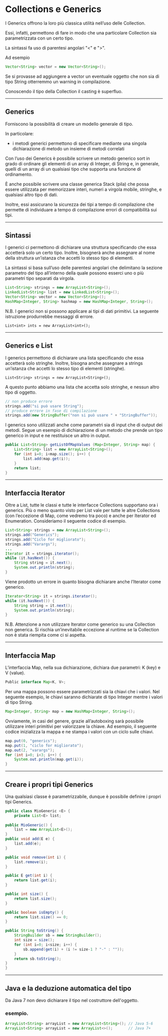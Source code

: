 # Collections e Generics


I Generics offrono la loro più classica utilità nell’uso delle Collection. 

Essi, infatti, permettono di fare in modo che una particolare Collection sia parametrizzata con un certo tipo. 

La sintassi fa uso di parentesi angolari "<" e ">".

Ad esempio

```java
Vector<String> vector = new Vector<String>();
```

Se si provasse ad aggiungere a vector un eventuale oggetto che non sia di tipo String otterremmo un warning in compilazione.

Conoscendo il tipo della Collection il casting è superfluo.


---

## Generics

Forniscono la possibilità di creare un modello generale di tipo. 

In particolare:

* i metodi generici permettono di specificare mediante una singola dichiarazione di metodo un insieme di metodi correlati

Con l’uso dei Generics è possibile scrivere un metodo generico sort in grado di ordinare gli elementi di un array di Integer, di String e, in generale, quelli di un array di un qualsiasi tipo che supporta una funzione di ordinamento.

È anche possibile scrivere una classe generica Stack (pila) che possa essere utilizzata per memorizzare interi, numeri a virgola mobile, stringhe, e qualsiasi altro tipo di dati.

Inoltre, essi assicurano la sicurezza dei tipi a tempo di compilazione che permette di individuare a tempo di compilazione errori di compatibilità sui tipi.

---

## Sintassi

I generici ci permettono di dichiarare una struttura specificando che essa accetterà solo un certo tipo. Inoltre, bisognerà anche assegnare al nome della struttura un’istanza che accetti lo stesso tipo di elementi.

La sintassi si basa sull’uso delle parentesi angolari che delimitano la sezione parametro del tipo all’interno della quale possono esserci uno o più parametri tipo separati da virgola.

```java
List<String> strings = new ArrayList<String>();
LinkedList<String> list = new LinkedList<String>();
Vector<String> vector = new Vector<String>();
HashMap<Integer, String> hashmap = new HashMap<Integer, String>();
```

N.B. I generici non si possono applicare ai tipi di dati primitivi.
La seguente istruzione produrrebbe messaggi di errore.

```List<int> ints = new ArrayList<int>();```

---

## Generics e List

I generics permettono di dichiarare una lista specificando che essa accetterà solo stringhe. Inoltre, bisogna anche assegnare a strings un’istanza che accetti lo stesso tipo di elementi (stringhe).

```List<String> strings = new ArrayList<String>();```

A questo punto abbiamo una lista che accetta solo stringhe, e nessun altro tipo di oggetto.

```java
// non produce errore
strings.add("si può usare String");
// produce errore in fase di compilazione
strings.add(new StringBuffer("non si può usare " + "StringBuffer"));
```

I generics sono utilizzati anche come parametri sia di input che di output dei metodi. Segue un esempio di dichiarazione di un metodo che prende un tipo generico in input e ne restituisce un altro in output.

```java
public List<String> getListOfMapValues (Map<Integer, String> map) {
	List<String> list = new ArrayList<String>();
	for (int i=0; i<map.size(); i++) {
		list.add(map.get(i));
	}
	return list;
}
```
---

## Interfaccia Iterator
Oltre a List, tutte le classi e tutte le interfacce Collections supportano ora i generics. 
Più o meno quanto visto per List vale per tutte le altre Collections (con l’eccezione di Map, come vedremo tra poco) e anche per Iterator ed Enumeration.
Consideriamo il seguente codice di esempio.

```java
List<String> strings = new ArrayList<String>();
strings.add("Generics");
strings.add("Ciclo for migliorato");
strings.add("Varargs");
...
Iterator it = strings.iterator();
while (it.hasNext()) {
	String string = it.next();
	System.out.println(string);
}
```

Viene prodotto un errore in quanto bisogna dichiarare anche l’Iterator come generico.

```java
Iterator<String> it = strings.iterator();
while (it.hasNext()) {
	String string = it.next();
	System.out.println(string);
}
```

N.B. Attenzione a non utilizzare Iterator come generico su una Collection non generica. 
Si rischia un’inevitabile eccezione al runtime se la Collection non è stata riempita come ci si aspetta.

---

## Interfaccia Map
L’interfaccia Map, nella sua dichiarazione, dichiara due parametri: K (key) e V (value). 

```java
Public interface Map<K, V>;
```

Per una mappa possono essere parametrizzati sia la chiavi che i valori. Nel seguente esempio, le chiavi saranno dichiarate di tipo Integer mentre i valori di tipo String.

```java
Map<Integer, String> map = new HashMap<Integer, String>();
```
Ovviamente, in casi del genere, grazie all’autoboxing sarà possibile utilizzare interi primitivi per valorizzare la chiave. Ad esempio, il seguente codice inizializza la mappa e ne stampa i valori con un ciclo sulle chiavi.

```java
map.put(0, "generics");
map.put(1, "ciclo for migliorato");
map.out(2, "varargs");
for (int i=0; i<3; i++) {
	System.out.println(map.get(i));
}
```

---

## Creare i propri tipi Generics

Una qualsiasi classe è parametrizzabile, dunque è possibile definire i propri tipi Generics.

```java
public class MioGeneric <E> {
	private List<E> list;
	
public MioGeneric() {
	list = new ArrayList<E>();
}
public void add(E e) {
	list.add(e);
}

public void remove(int i) {
	list.remove(i);
}

public E get(int i) {
	return list.get(i);
}

public int size() {
	return list.size();
}

public boolean isEmpty() {
	return list.size() == 0;
}

public String toString() {
	StringBuilder sb = new StringBuilder();
	int size = size();
	for (int i=0; i<size; i++) {
		sb.append(get(i) + (i != size-1 ? "-" : ""));
	}
	return sb.toString();
}
}
```
---
## Java e la deduzione automatica del tipo

Da Java 7 non devo dichiarare il tipo nel costruttore dell'oggetto.

### esempio.

```java
ArrayList<String> arrayList = new ArrayList<String>(); // Java 5-6
ArrayList<String> arrayList = new ArrayList<>();       // Java 7+
```
